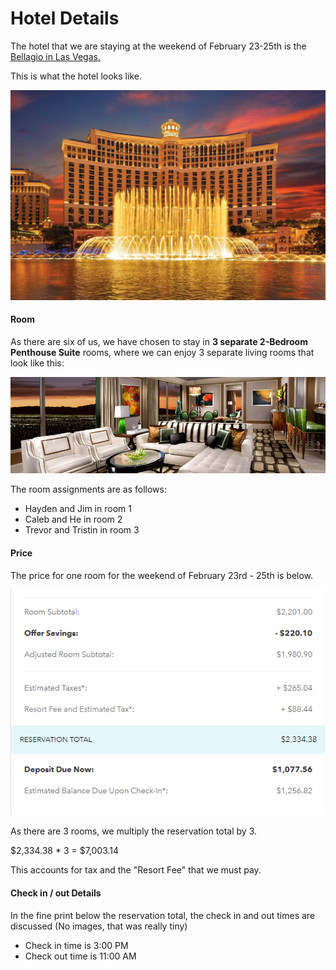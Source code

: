 # Hotel Details

The hotel that we are staying at the weekend of February 23-25th is the [Bellagio in Las Vegas.](https://www.bellagio.com/en.html "Bellagio Homepage")

This is what the hotel looks like.

![Bellagio](BellagioFront.jpg "Bellagio")

#### Room

As there are six of us, we have chosen to stay in **3 separate 2-Bedroom Penthouse Suite** rooms, where we can enjoy 3 separate living rooms that look like this:

![Room Inside](Bellagio_penthouse_suite.jpg "Bellagio room interior")

The room assignments are as follows:
- Hayden and Jim in room 1
- Caleb and He in room 2
- Trevor and Tristin in room 3

#### Price

The price for one room for the weekend of February 23rd - 25th is below.

![RoomPrice](BellagioRoom.png "Bellagio room price")

As there are 3 rooms, we multiply the reservation total by 3.

$2,334.38 * 3 = $7,003.14

This accounts for tax and the "Resort Fee" that we must pay.

#### Check in / out Details

In the fine print below the reservation total, the check in and out times are discussed (No images, that was really tiny)
- Check in time is 3:00 PM
- Check out time is 11:00 AM
